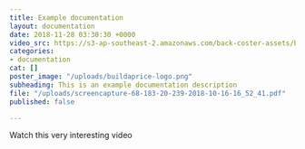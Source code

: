 ```yaml
---
title: Example documentation
layout: documentation
date: 2018-11-28 03:30:30 +0000
video_src: https://s3-ap-southeast-2.amazonaws.com/back-coster-assets/backcoster.mp4
categories:
- documentation
cat: []
poster_image: "/uploads/buildaprice-logo.png"
subheading: This is an example documentation description
file: "/uploads/screencapture-68-183-20-239-2018-10-16-16_52_41.pdf"
published: false

---
```

Watch this very interesting video